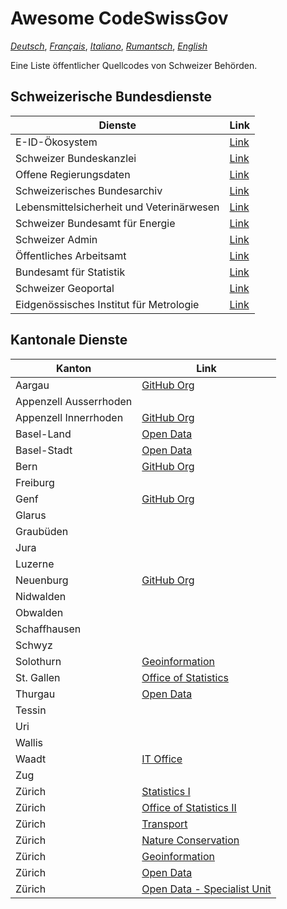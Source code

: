 # Awesome CodeSwissGov

_[Deutsch](./README.de.md)_, _[Français](./README.fr.md)_, _[Italiano](./README.it.md)_, _[Rumantsch](./README.rm.md)_, _[English](./README.md)_

Eine Liste öffentlicher Quellcodes von Schweizer Behörden.

## Schweizerische Bundesdienste

| Dienste                                   | Link                                            |
| ----------------------------------------- | ----------------------------------------------- |
| E-ID-Ökosystem                            | [Link](https://github.com/e-id-admin)           |
| Schweizer Bundeskanzlei                   | [Link](https://github.com/swiss)                |
| Offene Regierungsdaten                    | [Link](https://github.com/ogdch)                |
| Schweizerisches Bundesarchiv              | [Link](https://github.com/SwissFederalArchives) |
| Lebensmittelsicherheit und Veterinärwesen | [Link](https://github.com/BLV-OSAV-USAV)        |
| Schweizer Bundesamt für Energie           | [Link](https://github.com/SFOE)                 |
| Schweizer Admin                           | [Link](https://github.com/admin-ch)             |
| Öffentliches Arbeitsamt                   | [Link](https://github.com/alv-ch)               |
| Bundesamt für Statistik                   | [Link](https://github.com/BFS-SHS-MSAS)         |
| Schweizer Geoportal                       | [Link](https://github.com/geoadmin)             |
| Eidgenössisches Institut für Metrologie   | [Link](https://github.com/metas-ch)             |

## Kantonale Dienste

| Kanton                 | Link                                                            |
| ---------------------- | --------------------------------------------------------------- |
| Aargau                 | [GitHub Org](https://github.com/kanton-aargau)                  |
| Appenzell Ausserrhoden |                                                                 |
| Appenzell Innerrhoden  | [GitHub Org](https://github.com/KTAI-GIS)                       |
| Basel-Land             | [Open Data](https://github.com/ogd-bl)                          |
| Basel-Stadt            | [Open Data](https://github.com/opendatabs)                      |
| Bern                   | [GitHub Org](https://github.com/kanton-bern)                    |
| Freiburg               |                                                                 |
| Genf                   | [GitHub Org](https://github.com/republique-et-canton-de-geneve) |
| Glarus                 |                                                                 |
| Graubüden              |                                                                 |
| Jura                   |                                                                 |
| Luzerne                |                                                                 |
| Neuenburg              | [GitHub Org](https://github.com/sitn)                           |
| Nidwalden              |                                                                 |
| Obwalden               |                                                                 |
| Schaffhausen           |                                                                 |
| Schwyz                 |                                                                 |
| Solothurn              | [Geoinformation](https://github.com/sogis)                      |
| St. Gallen             | [Office of Statistics](https://github.com/statistikSG)          |
| Thurgau                | [Open Data](https://github.com/ogdtg)                           |
| Tessin                 |                                                                 |
| Uri                    |                                                                 |
| Wallis                 |                                                                 |
| Waadt                  | [IT Office](https://github.com/dsi-vd)                          |
| Zug                    |                                                                 |
| Zürich                 | [Statistics I](https://github.com/statistikstadtzuerich)        |
| Zürich                 | [Office of Statistics II](https://github.com/statistikZH)       |
| Zürich                 | [Transport](https://github.com/VerkehrsbetriebeZuerich)         |
| Zürich                 | [Nature Conservation](https://github.com/FNSKtZH)               |
| Zürich                 | [Geoinformation](https://github.com/gisktzh)                    |
| Zürich                 | [Open Data](https://github.com/opendatazurich)                  |
| Zürich                 | [Open Data - Specialist Unit](https://github.com/openZH)        |
